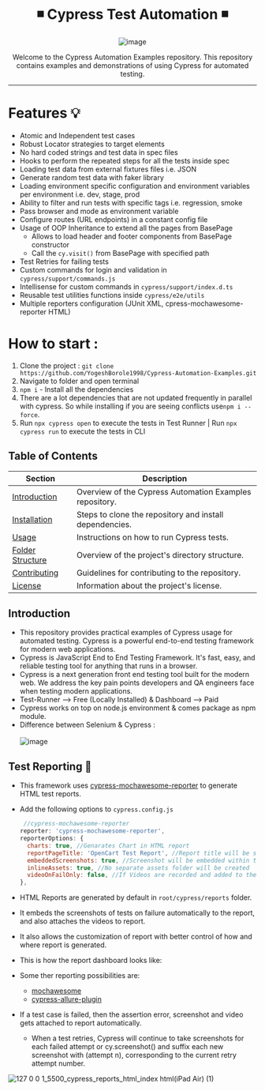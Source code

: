 <!-- Centering with HTML and CSS -->
<div align="center">

# ◾ Cypress Test Automation ◾
![image](https://github.com/YogeshBorole1998/Cypress-Automation-Examples/assets/104203768/7d792099-c457-4e0b-b63f-66427be59c7f)

Welcome to the Cypress Automation Examples repository. This repository contains examples and demonstrations of using Cypress for automated testing.
</div>

<hr>

# Features 💡
* Atomic and Independent test cases
* Robust Locator strategies to target elements
* No hard coded strings and test data in spec files
* Hooks to perform the repeated steps for all the tests inside spec
* Loading test data from external fixtures files i.e. JSON
* Generate random test data with faker library
* Loading environment specific configuration and environment variables per environment i.e. dev, stage, prod
* Ability to filter and run tests with specific tags i.e. regression, smoke
* Pass browser and mode as environment variable
* Configure routes (URL endpoints) in a constant config file
* Usage of OOP Inheritance to extend all the pages from BasePage
  * Allows to load header and footer components from BasePage constructor
  * Call the `cy.visit()` from BasePage with specified path
* Test Retries for failing tests
* Custom commands for login and validation in `cypress/support/commands.js`
* Intellisense for custom commands in `cypress/support/index.d.ts`
* Reusable test utilities functions inside `cypress/e2e/utils` 
* Multiple reporters configuration (JUnit XML, cpress-mochawesome-reporter HTML) 

# How to start :
1. Clone the project : `git clone https://github.com/YogeshBorole1998/Cypress-Automation-Examples.git`
2. Navigate to folder and open terminal
3. `npm i` - Install all the dependencies
4. There are a lot dependencies that are not updated frequently in parallel with cypress. So while installing if you are seeing conflicts use`npm i --force`.
5. Run `npx cypress open` to execute the tests in Test Runner | Run `npx cypress run` to execute the tests in CLI

## Table of Contents

| Section            | Description                                     |
| ------------------ | ----------------------------------------------- |
| [Introduction](#introduction) | Overview of the Cypress Automation Examples repository. |
| [Installation](#installation) | Steps to clone the repository and install dependencies. |
| [Usage](#usage)            | Instructions on how to run Cypress tests.           |
| [Folder Structure](#folder-structure) | Overview of the project's directory structure.      |
| [Contributing](#contributing)    | Guidelines for contributing to the repository.     |
| [License](#license)         | Information about the project's license.           |


## Introduction

- This repository provides practical examples of Cypress usage for automated testing. Cypress is a powerful end-to-end testing framework for modern web applications.
- Cypress is JavaScript End to End Testing Framework. It's fast, easy, and reliable testing tool for anything that runs in a browser.
- Cypress is a next generation front end testing tool built for the modern web. We address the key pain points developers and QA engineers face when testing modern applications.
- Test-Runner --> Free (Locally Installed) & Dashboard --> Paid
- Cypress works on top on node.js environment & comes package as npm module. 
- Difference between Selenium & Cypress : <br></br>
![image](https://github.com/YogeshBorole1998/Cypress-Automation-Examples/assets/104203768/8990ea53-1f49-4521-98c6-6d081280a7d9)


## Test Reporting 📑

* This framework uses [cypress-mochawesome-reporter](https://www.npmjs.com/package/cypress-mochawesome-reporter) to generate HTML test reports.
* Add the following options to `cypress.config.js`
  ```js
   //cypress-mochawesome-reporter
  reporter: 'cypress-mochawesome-reporter',  
  reporterOptions: {
    charts: true, //Genarates Chart in HTML report
    reportPageTitle: 'OpenCart Test Report', //Report title will be set to the mentioned string
    embeddedScreenshots: true, //Screenshot will be embedded within the report
    inlineAssets: true, //No separate assets folder will be created
    videoOnFailOnly: false, //If Videos are recorded and added to the report, setting this to true will add the videos only to tests with failures.
  },
  ```
* HTML Reports are generated by default in `root/cypress/reports` folder.
* It embeds the screenshots of tests on failure automatically to the report, and also attaches the videos to report. 
* It also allows the customization of report with better control of how and where report is generated.
* This is how the report dashboard looks like:

* Some ther reporting possibilities are:
  * [mochawesome](https://www.npmjs.com/package/mochawesome)
  * [cypress-allure-plugin](https://www.npmjs.com/package/@shelex/cypress-allure-plugin)
  
* If a test case is failed, then the assertion error, screenshot and video gets attached to report automatically. 
  * When a test retries, Cypress will continue to take screenshots for each failed attempt or cy.screenshot() and suffix each new screenshot with (attempt n), corresponding to the current retry attempt number.

![127 0 0 1_5500_cypress_reports_html_index html(iPad Air) (1)](https://github.com/YogeshBorole1998/Cypress-Automation-Examples/assets/104203768/0300cc89-f040-4015-8b4f-8f146394ee5f)
